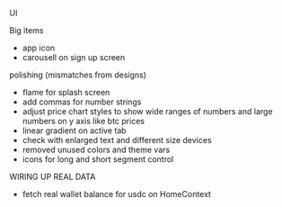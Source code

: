 UI

Big items

- app icon
- carousell on sign up screen

polishing (mismatches from designs)

- flame for splash screen
- add commas for number strings
- adjust price chart styles to show wide ranges of numbers and large numbers on y axis like btc prices
- linear gradient on active tab
- check with enlarged text and different size devices
- removed unused colors and theme vars
- icons for long and short segment control

WIRING UP REAL DATA

- fetch real wallet balance for usdc on HomeContext
